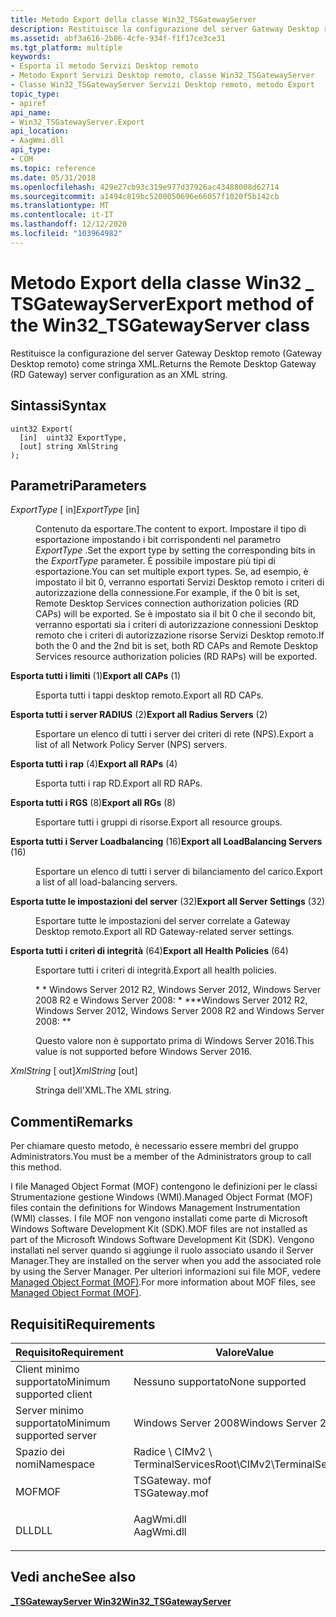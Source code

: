 ```yaml
---
title: Metodo Export della classe Win32_TSGatewayServer
description: Restituisce la configurazione del server Gateway Desktop remoto (Gateway Desktop remoto) come stringa XML.
ms.assetid: abf3a616-2b86-4cfe-934f-f1f17ce3ce31
ms.tgt_platform: multiple
keywords:
- Esporta il metodo Servizi Desktop remoto
- Metodo Export Servizi Desktop remoto, classe Win32_TSGatewayServer
- Classe Win32_TSGatewayServer Servizi Desktop remoto, metodo Export
topic_type:
- apiref
api_name:
- Win32_TSGatewayServer.Export
api_location:
- AagWmi.dll
api_type:
- COM
ms.topic: reference
ms.date: 05/31/2018
ms.openlocfilehash: 429e27cb93c319e977d37926ac43488008d62714
ms.sourcegitcommit: a1494c819bc5200050696e66057f1020f5b142cb
ms.translationtype: MT
ms.contentlocale: it-IT
ms.lasthandoff: 12/12/2020
ms.locfileid: "103964982"
---
```

# <a name="export-method-of-the-win32_tsgatewayserver-class"></a><span data-ttu-id="322c6-106">Metodo Export della classe Win32 \_ TSGatewayServer</span><span class="sxs-lookup"><span data-stu-id="322c6-106">Export method of the Win32\_TSGatewayServer class</span></span>

<span data-ttu-id="322c6-107">Restituisce la configurazione del server Gateway Desktop remoto (Gateway Desktop remoto) come stringa XML.</span><span class="sxs-lookup"><span data-stu-id="322c6-107">Returns the Remote Desktop Gateway (RD Gateway) server configuration as an XML string.</span></span>

## <a name="syntax"></a><span data-ttu-id="322c6-108">Sintassi</span><span class="sxs-lookup"><span data-stu-id="322c6-108">Syntax</span></span>


```mof
uint32 Export(
  [in]  uint32 ExportType,
  [out] string XmlString
);
```



## <a name="parameters"></a><span data-ttu-id="322c6-109">Parametri</span><span class="sxs-lookup"><span data-stu-id="322c6-109">Parameters</span></span>

<dl> <dt>

<span data-ttu-id="322c6-110">*ExportType* \[ in\]</span><span class="sxs-lookup"><span data-stu-id="322c6-110">*ExportType* \[in\]</span></span>
</dt> <dd>

<span data-ttu-id="322c6-111">Contenuto da esportare.</span><span class="sxs-lookup"><span data-stu-id="322c6-111">The content to export.</span></span> <span data-ttu-id="322c6-112">Impostare il tipo di esportazione impostando i bit corrispondenti nel parametro *ExportType* .</span><span class="sxs-lookup"><span data-stu-id="322c6-112">Set the export type by setting the corresponding bits in the *ExportType* parameter.</span></span> <span data-ttu-id="322c6-113">È possibile impostare più tipi di esportazione.</span><span class="sxs-lookup"><span data-stu-id="322c6-113">You can set multiple export types.</span></span> <span data-ttu-id="322c6-114">Se, ad esempio, è impostato il bit 0, verranno esportati Servizi Desktop remoto i criteri di autorizzazione della connessione.</span><span class="sxs-lookup"><span data-stu-id="322c6-114">For example, if the 0 bit is set, Remote Desktop Services connection authorization policies (RD CAPs) will be exported.</span></span> <span data-ttu-id="322c6-115">Se è impostato sia il bit 0 che il secondo bit, verranno esportati sia i criteri di autorizzazione connessioni Desktop remoto che i criteri di autorizzazione risorse Servizi Desktop remoto.</span><span class="sxs-lookup"><span data-stu-id="322c6-115">If both the 0 and the 2nd bit is set, both RD CAPs and Remote Desktop Services resource authorization policies (RD RAPs) will be exported.</span></span>

<dt>

<span id="Export_all_CAPs"></span><span id="export_all_caps"></span><span id="EXPORT_ALL_CAPS"></span>

<span data-ttu-id="322c6-116"><span id="Export_all_CAPs"></span><span id="export_all_caps"></span><span id="EXPORT_ALL_CAPS"></span>**Esporta tutti i limiti** (1)</span><span class="sxs-lookup"><span data-stu-id="322c6-116"><span id="Export_all_CAPs"></span><span id="export_all_caps"></span><span id="EXPORT_ALL_CAPS"></span>**Export all CAPs** (1)</span></span>


</dt> <dd>

<span data-ttu-id="322c6-117">Esporta tutti i tappi desktop remoto.</span><span class="sxs-lookup"><span data-stu-id="322c6-117">Export all RD CAPs.</span></span>

</dd> <dt>

<span id="Export_all_Radius_Servers"></span><span id="export_all_radius_servers"></span><span id="EXPORT_ALL_RADIUS_SERVERS"></span>

<span data-ttu-id="322c6-118"><span id="Export_all_Radius_Servers"></span><span id="export_all_radius_servers"></span><span id="EXPORT_ALL_RADIUS_SERVERS"></span>**Esporta tutti i server RADIUS** (2)</span><span class="sxs-lookup"><span data-stu-id="322c6-118"><span id="Export_all_Radius_Servers"></span><span id="export_all_radius_servers"></span><span id="EXPORT_ALL_RADIUS_SERVERS"></span>**Export all Radius Servers** (2)</span></span>


</dt> <dd>

<span data-ttu-id="322c6-119">Esportare un elenco di tutti i server dei criteri di rete (NPS).</span><span class="sxs-lookup"><span data-stu-id="322c6-119">Export a list of all Network Policy Server (NPS) servers.</span></span>

</dd> <dt>

<span id="Export_all_RAPs"></span><span id="export_all_raps"></span><span id="EXPORT_ALL_RAPS"></span>

<span data-ttu-id="322c6-120"><span id="Export_all_RAPs"></span><span id="export_all_raps"></span><span id="EXPORT_ALL_RAPS"></span>**Esporta tutti i rap** (4)</span><span class="sxs-lookup"><span data-stu-id="322c6-120"><span id="Export_all_RAPs"></span><span id="export_all_raps"></span><span id="EXPORT_ALL_RAPS"></span>**Export all RAPs** (4)</span></span>


</dt> <dd>

<span data-ttu-id="322c6-121">Esporta tutti i rap RD.</span><span class="sxs-lookup"><span data-stu-id="322c6-121">Export all RD RAPs.</span></span>

</dd> <dt>

<span id="Export_all_RGs"></span><span id="export_all_rgs"></span><span id="EXPORT_ALL_RGS"></span>

<span data-ttu-id="322c6-122"><span id="Export_all_RGs"></span><span id="export_all_rgs"></span><span id="EXPORT_ALL_RGS"></span>**Esporta tutti i RGS** (8)</span><span class="sxs-lookup"><span data-stu-id="322c6-122"><span id="Export_all_RGs"></span><span id="export_all_rgs"></span><span id="EXPORT_ALL_RGS"></span>**Export all RGs** (8)</span></span>


</dt> <dd>

<span data-ttu-id="322c6-123">Esportare tutti i gruppi di risorse.</span><span class="sxs-lookup"><span data-stu-id="322c6-123">Export all resource groups.</span></span>

</dd> <dt>

<span id="Export_all_LoadBalancing_Servers"></span><span id="export_all_loadbalancing_servers"></span><span id="EXPORT_ALL_LOADBALANCING_SERVERS"></span>

<span data-ttu-id="322c6-124"><span id="Export_all_LoadBalancing_Servers"></span><span id="export_all_loadbalancing_servers"></span><span id="EXPORT_ALL_LOADBALANCING_SERVERS"></span>**Esporta tutti i Server Loadbalancing** (16)</span><span class="sxs-lookup"><span data-stu-id="322c6-124"><span id="Export_all_LoadBalancing_Servers"></span><span id="export_all_loadbalancing_servers"></span><span id="EXPORT_ALL_LOADBALANCING_SERVERS"></span>**Export all LoadBalancing Servers** (16)</span></span>


</dt> <dd>

<span data-ttu-id="322c6-125">Esportare un elenco di tutti i server di bilanciamento del carico.</span><span class="sxs-lookup"><span data-stu-id="322c6-125">Export a list of all load-balancing servers.</span></span>

</dd> <dt>

<span id="Export_all_Server_Settings"></span><span id="export_all_server_settings"></span><span id="EXPORT_ALL_SERVER_SETTINGS"></span>

<span data-ttu-id="322c6-126"><span id="Export_all_Server_Settings"></span><span id="export_all_server_settings"></span><span id="EXPORT_ALL_SERVER_SETTINGS"></span>**Esporta tutte le impostazioni del server** (32)</span><span class="sxs-lookup"><span data-stu-id="322c6-126"><span id="Export_all_Server_Settings"></span><span id="export_all_server_settings"></span><span id="EXPORT_ALL_SERVER_SETTINGS"></span>**Export all Server Settings** (32)</span></span>


</dt> <dd>

<span data-ttu-id="322c6-127">Esportare tutte le impostazioni del server correlate a Gateway Desktop remoto.</span><span class="sxs-lookup"><span data-stu-id="322c6-127">Export all RD Gateway-related server settings.</span></span>

</dd> <dt>

<span id="Export_all_Health_Policies"></span><span id="export_all_health_policies"></span><span id="EXPORT_ALL_HEALTH_POLICIES"></span>

<span data-ttu-id="322c6-128"><span id="Export_all_Health_Policies"></span><span id="export_all_health_policies"></span><span id="EXPORT_ALL_HEALTH_POLICIES"></span>**Esporta tutti i criteri di integrità** (64)</span><span class="sxs-lookup"><span data-stu-id="322c6-128"><span id="Export_all_Health_Policies"></span><span id="export_all_health_policies"></span><span id="EXPORT_ALL_HEALTH_POLICIES"></span>**Export all Health Policies** (64)</span></span>


</dt> <dd>

<span data-ttu-id="322c6-129">Esportare tutti i criteri di integrità.</span><span class="sxs-lookup"><span data-stu-id="322c6-129">Export all health policies.</span></span>

<span data-ttu-id="322c6-130">\* \* Windows Server 2012 R2, Windows Server 2012, Windows Server 2008 R2 e Windows Server 2008: \* \*</span><span class="sxs-lookup"><span data-stu-id="322c6-130">\*\*Windows Server 2012 R2, Windows Server 2012, Windows Server 2008 R2 and Windows Server 2008:  \*\*</span></span>

<span data-ttu-id="322c6-131">Questo valore non è supportato prima di Windows Server 2016.</span><span class="sxs-lookup"><span data-stu-id="322c6-131">This value is not supported before Windows Server 2016.</span></span>

</dd> </dl> </dd> <dt>

<span data-ttu-id="322c6-132">*XmlString* \[ out\]</span><span class="sxs-lookup"><span data-stu-id="322c6-132">*XmlString* \[out\]</span></span>
</dt> <dd>

<span data-ttu-id="322c6-133">Stringa dell'XML.</span><span class="sxs-lookup"><span data-stu-id="322c6-133">The XML string.</span></span>

</dd> </dl>

## <a name="remarks"></a><span data-ttu-id="322c6-134">Commenti</span><span class="sxs-lookup"><span data-stu-id="322c6-134">Remarks</span></span>

<span data-ttu-id="322c6-135">Per chiamare questo metodo, è necessario essere membri del gruppo Administrators.</span><span class="sxs-lookup"><span data-stu-id="322c6-135">You must be a member of the Administrators group to call this method.</span></span>

<span data-ttu-id="322c6-136">I file Managed Object Format (MOF) contengono le definizioni per le classi Strumentazione gestione Windows (WMI).</span><span class="sxs-lookup"><span data-stu-id="322c6-136">Managed Object Format (MOF) files contain the definitions for Windows Management Instrumentation (WMI) classes.</span></span> <span data-ttu-id="322c6-137">I file MOF non vengono installati come parte di Microsoft Windows Software Development Kit (SDK).</span><span class="sxs-lookup"><span data-stu-id="322c6-137">MOF files are not installed as part of the Microsoft Windows Software Development Kit (SDK).</span></span> <span data-ttu-id="322c6-138">Vengono installati nel server quando si aggiunge il ruolo associato usando il Server Manager.</span><span class="sxs-lookup"><span data-stu-id="322c6-138">They are installed on the server when you add the associated role by using the Server Manager.</span></span> <span data-ttu-id="322c6-139">Per ulteriori informazioni sui file MOF, vedere [Managed Object Format (MOF)](/windows/desktop/WmiSdk/managed-object-format--mof-).</span><span class="sxs-lookup"><span data-stu-id="322c6-139">For more information about MOF files, see [Managed Object Format (MOF)](/windows/desktop/WmiSdk/managed-object-format--mof-).</span></span>

## <a name="requirements"></a><span data-ttu-id="322c6-140">Requisiti</span><span class="sxs-lookup"><span data-stu-id="322c6-140">Requirements</span></span>



| <span data-ttu-id="322c6-141">Requisito</span><span class="sxs-lookup"><span data-stu-id="322c6-141">Requirement</span></span> | <span data-ttu-id="322c6-142">Valore</span><span class="sxs-lookup"><span data-stu-id="322c6-142">Value</span></span> |
|-------------------------------------|------------------------------------------------------------------------------------------|
| <span data-ttu-id="322c6-143">Client minimo supportato</span><span class="sxs-lookup"><span data-stu-id="322c6-143">Minimum supported client</span></span><br/> | <span data-ttu-id="322c6-144">Nessuno supportato</span><span class="sxs-lookup"><span data-stu-id="322c6-144">None supported</span></span><br/>                                                                |
| <span data-ttu-id="322c6-145">Server minimo supportato</span><span class="sxs-lookup"><span data-stu-id="322c6-145">Minimum supported server</span></span><br/> | <span data-ttu-id="322c6-146">Windows Server 2008</span><span class="sxs-lookup"><span data-stu-id="322c6-146">Windows Server 2008</span></span><br/>                                                           |
| <span data-ttu-id="322c6-147">Spazio dei nomi</span><span class="sxs-lookup"><span data-stu-id="322c6-147">Namespace</span></span><br/>                | <span data-ttu-id="322c6-148">Radice \\ CIMv2 \\ TerminalServices</span><span class="sxs-lookup"><span data-stu-id="322c6-148">Root\\CIMv2\\TerminalServices</span></span><br/>                                                 |
| <span data-ttu-id="322c6-149">MOF</span><span class="sxs-lookup"><span data-stu-id="322c6-149">MOF</span></span><br/>                      | <dl> <span data-ttu-id="322c6-150"><dt>TSGateway. mof</dt></span><span class="sxs-lookup"><span data-stu-id="322c6-150"><dt>TSGateway.mof</dt></span></span> </dl> |
| <span data-ttu-id="322c6-151">DLL</span><span class="sxs-lookup"><span data-stu-id="322c6-151">DLL</span></span><br/>                      | <dl> <span data-ttu-id="322c6-152"><dt>AagWmi.dll</dt></span><span class="sxs-lookup"><span data-stu-id="322c6-152"><dt>AagWmi.dll</dt></span></span> </dl>    |



## <a name="see-also"></a><span data-ttu-id="322c6-153">Vedi anche</span><span class="sxs-lookup"><span data-stu-id="322c6-153">See also</span></span>

<dl> <dt>

[<span data-ttu-id="322c6-154">**\_TSGatewayServer Win32**</span><span class="sxs-lookup"><span data-stu-id="322c6-154">**Win32\_TSGatewayServer**</span></span>](win32-tsgatewayserver.md)
</dt> </dl>

 

